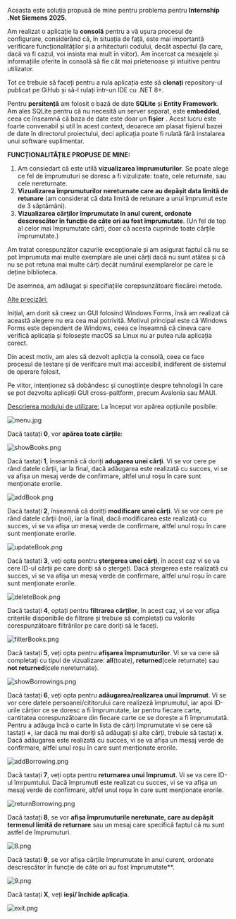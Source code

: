 Aceasta este soluția propusă de mine pentru problema pentru **Internship .Net Siemens 2025.**

Am realizat o aplicație la **consolă** pentru a vă ușura procesul de configurare, considerând că,
în situația de față, este mai importantă verificare funcționalităților și a arhitecturii codului, decât aspectul (la care,
dacă va fi cazul, voi insista mai mult în viitor). Am încercat ca mesajele și informațiile oferite
în consolă să fie cât mai prietenoase și intuitive pentru utilizator.

Tot ce trebuie să faceți pentru a rula aplicația este să **clonați** repository-ul publicat
pe GiHub și să-l rulați într-un IDE cu .NET 8+.

Pentru **persitență** am folosit o bază de date **SQLite** și **Entity Framework**.
Am ales SQLite pentru că nu necesită un server separat, este **embedded**,
ceea ce înseamnă că baza de date este doar un **fișier** . Acest lucru este foarte convenabil și util
în acest context, deoarece am plasat fișierul bazei de date în directorul proiectului, deci aplicația
poate fi rulată fără instalarea unui software suplimentar.

**FUNCȚIONALITĂȚILE PROPUSE DE MINE:**
1. Am consiedart că este utilă **vizualizarea împrumuturilor**. Se poate alege ce fel de împrumuturi
se doresc a fi vizulizate: toate, cele returnate, sau cele nereturnate.
2. **Vizualizarea împrumuturilor nereturnate care au depășit data limită de retunare** (am considerat
că data limită de retunare a unui împrumut este de 3 săptămâni).
3. **Vizualizarea cărților împrumutate în anul curent, ordonate descrescător în funcție de câte ori
au fost împrumutate**. (Un fel de top al celor mai împrumutate cărți, doar că acesta cuprinde toate cărțile
împrumutate.)

Am tratat corespunzător cazurile excepționale și am asigurat faptul că nu se pot împrumuta
mai multe exemplare ale unei cărți dacă nu sunt atâtea și că nu se pot retuna mai multe cărți decât
numărul exemplarelor pe care le deține biblioteca.

De asemnea, am adăugat și specifiațiile corepsunzătoare fiecărei metode.

<ins>Alte precizări:</ins>

Inițial, am dorit să creez un GUI folosind Windows Forms, însă am realizat
că această alegere nu era cea mai potrivită. Motivul principal este că
Windows Forms este dependent de Windows, ceea ce înseamnă că cineva care verifică
aplicația și folosește macOS sa Linux nu ar putea rula aplicația corect.

Din acest motiv, am ales să dezvolt aplicția la consolă, ceea ce face procesul
de testare și de verifcare mult mai accesibil, indiferent de sistemul de operare folosit.

Pe viitor, intenționez să dobândesc și cunoștiințe despre tehnologii în care se
pot dezvolta aplicații GUI cross-paltform, precum Avalonia sau MAUI.

<ins>Descrierea modului de utilizare:</ins>
La început vor apărea opțiunile posibile:

![menu.jpg](description/image/menu.jpg)

Dacă tastați **0**, vor **apărea toate cărțile**:

![showBooks.png](description/image/showBooks.png)

Dacă tastați **1**, înseamnă că doriți **adugarea unei cărți**.
Vi se vor cere pe rând datele cărții, iar la final, dacă adăugarea
este realizată cu succes, vi se va afișa un mesaj verde de confirmare,
altfel unul roșu în care sunt menționate erorile.

![addBook.png](description/image/addBook.png)

Dacă tastați **2**, înseamnă că doritți **modificare unei cărți**.
Vi se vor cere pe rând datele cărții (noi), iar la final, dacă modificarea
este realizată cu succes, vi se va afișa un mesaj verde de confirmare,
altfel unul roșu în care sunt menționate erorile.

![updateBook.png](description/image/updateBook.png)

Dacă tastați **3**, veți opta pentru **ștergerea unei cărți**, în acest caz
vi se va cere ID-ul cărții pe care doriți să o ștergeți. Dacă ștergerea
este realizată cu succes, vi se va afișa un mesaj verde de confirmare,
altfel unul roșu în care sunt menționate erorile.

![deleteBook.png](description/image/deleteBook.png)

Dacă tastați **4**, optați pentru **filtrarea cărților**, în acest caz, vi se vor afișa
criteriile disponibile de filtrare și trebuie să completați cu valorile corespunzătoare
filtrărilor pe care doriți să le faceți.

![filterBooks.png](description/image/filterBooks.png)

Dacă tastați **5**, veți opta pentru **afișarea împrumuturilor**. Vi se va 
cere să completați cu tipul de vizualizare: **all**(toate), **returned**(cele returnate)
sau **not returned**(cele nereturnate).

![showBorrowings.png](description/image/showBorrowings.png)

Dacă tastați **6**, veți opta pentru **adăugarea/realizarea unui împrumut**.
Vi se vor cere datele persoanei/cititorului care realizeză împrumutul, iar apoi
ID-urile cărțior ce se doresc a fi împrumutate, iar pentru fiecare carte,
cantitatea corespunzătoare din fiecare carte ce se dorește a fi împrumutată.
Pentru a adăuga încă o carte în lista de cărți împrumutate vi se cere să
tastați **+**, iar dacă nu mai doriți să adăugați și alte cărți, trebuie
să tastați **x**. Dacă adăugarea este realizată cu succes, vi se va afișa un mesaj verde de confirmare,
altfel unul roșu în care sunt menționate erorile.

![addBorrowing.png](description/image/addBorrowing.png)

Dacă tastați **7**, veți opta pentru **returnarea unui împrumut**. Vi se va cere
ID-ul îmrpumtului. Dacă împrumutl este realizat cu succes, vi se va afișa un mesaj verde de confirmare,
altfel unul roșu în care sunt menționate erorile.

![returnBorrowing.png](description/image/returnBorrowing.png)

Dacă tastați **8**, se vor **afișa împrumuturile neretunate, care au
depășit termenul limită de returnare** sau un mesaj care specifică faptul că
nu sunt astfel de împrumuturi.

![8.png](description/image/8.png)

Dacă tastați **9**, se vor afișa cărțile împrumutate în anul curent, ordonate descrescător în funcție de câte ori
au fost împrumutate**.

![9.png](description/image/9.png)

Dacă tastați **X**, veți **ieși/ închide aplicația**.

![exit.png](description/image/exit.png)
